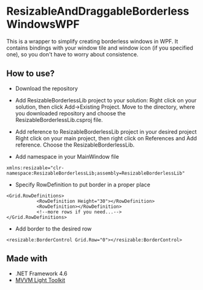 # ResizableAndDraggableBorderlessWindowsWPF
This is a wrapper to simplify creating borderless windows in WPF. It contains bindings with your window tile and window icon (if you specified one), so you don't have to worry about consistence.

## How to use?
* Download the repository

* Add ResizableBorderlessLib project to your solution:
Right click on your solution, then click Add->Existing Project. Move to the directory, where you downloaded repository and choose the ResizableBorderlessLib.csproj file. 

* Add reference to ResizableBorderlessLib project in your desired project
Right click on your main project, then right click on References and Add reference. Choose the ResizableBorderlessLib.

* Add namespace in your MainWindow file
```xaml
xmlns:resizable="clr-namespace:ResizableBorderlessLib;assembly=ResizableBorderlessLib"
```

* Specify RowDefinition to put border in a proper place
```xaml
<Grid.RowDefinitions>
           <RowDefinition Height="30"></RowDefinition>
           <RowDefinition></RowDefinition>
           <!--more rows if you need...-->
</Grid.RowDefinitions>
```

* Add border to the desired row
```xaml
<resizable:BorderControl Grid.Row="0"></resizable:BorderControl>
```

## Made with
* .NET Framework 4.6
* [MVVM Light Toolkit](https://github.com/lbugnion/mvvmlight)

